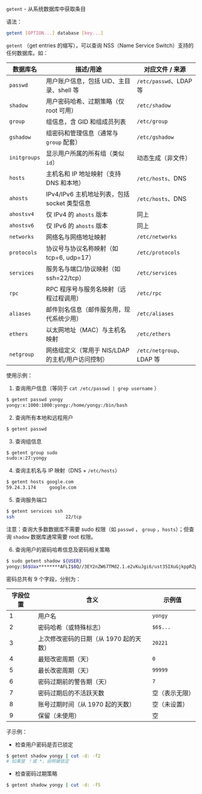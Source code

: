 `getent` - 从系统数据库中获取条目

语法：
```bash
getent [OPTION...] database [key...]
```

`getent` （get entries 的缩写），可以查询 NSS（Name Service Switch）支持的任何数据库。如：

| 数据库名         | 描述/用途                           | 对应文件 / 来源              |
| ------------ | ------------------------------- | ---------------------- |
| `passwd`     | 用户账户信息，包括 UID、主目录、shell 等       | `/etc/passwd`、LDAP 等   |
| `shadow`     | 用户密码哈希、过期策略（仅 root 可用）          | `/etc/shadow`          |
| `group`      | 组信息，含 GID 和组成员列表                | `/etc/group`           |
| `gshadow`    | 组密码和管理信息（通常与 `group` 配套）        | `/etc/gshadow`         |
| `initgroups` | 显示用户所属的所有组（类似 `id`）             | 动态生成（非文件）              |
| `hosts`      | 主机名和 IP 地址映射（支持 DNS 和本地）        | `/etc/hosts`、DNS       |
| `ahosts`     | IPv4/IPv6 主机地址列表，包括 socket 类型信息 | `/etc/hosts`、DNS       |
| `ahostsv4`   | 仅 IPv4 的 `ahosts` 版本            | 同上                     |
| `ahostsv6`   | 仅 IPv6 的 `ahosts` 版本            | 同上                     |
| `networks`   | 网络名与网络地址映射                      | `/etc/networks`        |
| `protocols`  | 协议号与协议名称映射（如 tcp=6, udp=17）     | `/etc/protocols`       |
| `services`   | 服务名与端口/协议映射（如 ssh=22/tcp）       | `/etc/services`        |
| `rpc`        | RPC 程序号与服务名映射（远程过程调用）           | `/etc/rpc`             |
| `aliases`    | 邮件别名信息（邮件服务用，现代系统少用）            | `/etc/aliases`         |
| `ethers`     | 以太网地址（MAC）与主机名映射                | `/etc/ethers`          |
| `netgroup`   | 网络组定义（常用于 NIS/LDAP 的主机/用户访问控制）  | `/etc/netgroup`、LDAP 等 |

使用示例：
1. 查询用户信息（等同于 `cat /etc/passwd | grep username` ）
```bash
$ getent passwd yongy
yongy:x:1000:1000:yongy:/home/yongy:/bin/bash
```

2. 查询所有本地和远程用户
```bash
$ getent passwd
```

3. 查询组信息
```bash
$ getent group sudo
sudo:x:27:yongy
```

4. 查询主机名与 IP 映射（DNS + `/etc/hosts`）
```bash
$ getent hosts google.com
59.24.3.174     google.com
```

5. 查询服务端口
```bash
$ getent services ssh
ssh                   22/tcp
```

注意：查询大多数数据库不需要 sudo 权限（如 `passwd` ， `group` ，`hosts`）；但查询 `shadow` 数据库通常需要 root 权限。

6. 查询用户的密码哈希信息及密码相关策略
```bash
$ sudo getent shadow ${USER}
yongy:$6$Uax********AFLI$8Q//3EY2nZW67TMd2.1.e2vKuJgi6/ust35IXuGjkppRZp1C5HV3oCFOorefz2cwGRqyozx5tZKkuctIgnCe4/:20221:0:99999:7:::
```
密码总共有 9 个字段，分别为：

| 字段位置 | 含义                     | 示例值      |
| ---- | ---------------------- | -------- |
| 1    | 用户名                    | `yongy`  |
| 2    | 密码哈希（或特殊标志）            | `$6$...` |
| 3    | 上次修改密码的日期（从 1970 起的天数） | `20221`  |
| 4    | 最短改密周期（天）              | `0`      |
| 5    | 最长改密周期（天）              | `99999`  |
| 6    | 密码过期前的警告期（天）           | `7`      |
| 7    | 密码过期后的不活跃天数            | 空（表示无限）  |
| 8    | 账号过期时间（从 1970 起的天数）    | 空（未设置）   |
| 9    | 保留（未使用）                | 空        |

子示例：
- 检查用户密码是否已锁定
```bash
$ getent shadow yongy | cut -d: -f2
# 如果是 ！或 *，说明被锁定
```

- 检查密码过期策略
```bash
$ getent shadow yongy | cut -d: -f5
```